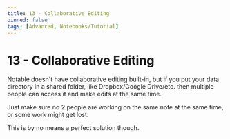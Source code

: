 ```yaml
---
title: 13 - Collaborative Editing
pinned: false
tags: [Advanced, Notebooks/Tutorial]
---
```


# 13 - Collaborative Editing

Notable doesn't have collaborative editing built-in, but if you put your data directory in a shared folder, like Dropbox/Google Drive/etc. then multiple people can access it and make edits at the same time.

Just make sure no 2 people are working on the same note at the same time, or some work might get lost.

This is by no means a perfect solution though.
